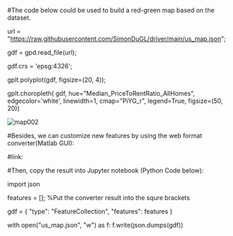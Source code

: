 #The code below could be used to build a red-green map based on the dataset.
	
url = "https://raw.githubusercontent.com/SimonDuGL/driver/main/us_map.json";

gdf = gpd.read_file(url);

gdf.crs = 'epsg:4326';

gplt.polyplot(gdf, figsize=(20, 4));

gplt.choropleth(
    gdf, hue="Median_PriceToRentRatio_AllHomes", edgecolor='white', linewidth=1,
    cmap="PiYG_r", legend=True, figsize=(50, 20))

![map002](https://user-images.githubusercontent.com/101145370/165690621-7db77feb-b04a-4219-a735-79d00354bdcc.png)

#Besides, we can customize new features by using the web format converter(Matlab GUI):

#link: 

#Then, copy the result into Jupyter notebook (Python Code below):

import json

features = []; %Put the converter result into the squre brackets

gdf = {
    "type": "FeatureCollection",
    "features": features
    }

with open("us_map.json", "w") as f:
    f.write(json.dumps(gdf))
